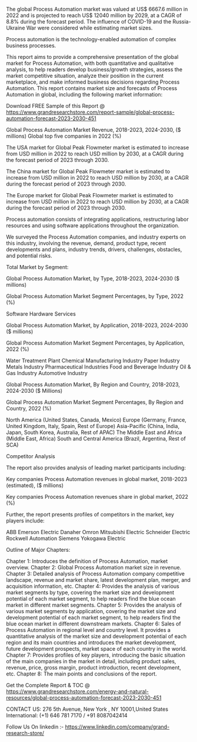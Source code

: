 
The global Process Automation market was valued at US$ 6667.6 million in 2022 and is projected to reach US$ 12040 million by 2029, at a CAGR of 8.8% during the forecast period. The influence of COVID-19 and the Russia-Ukraine War were considered while estimating market sizes.

Process automation is the technology-enabled automation of complex business processes.

This report aims to provide a comprehensive presentation of the global market for Process Automation, with both quantitative and qualitative analysis, to help readers develop business/growth strategies, assess the market competitive situation, analyze their position in the current marketplace, and make informed business decisions regarding Process Automation. This report contains market size and forecasts of Process Automation in global, including the following market information:

Download FREE Sample of this Report @ https://www.grandresearchstore.com/report-sample/global-process-automation-forecast-2023-2030-451

Global Process Automation Market Revenue, 2018-2023, 2024-2030, ($ millions)
Global top five companies in 2022 (%)

The USA market for Global Peak Flowmeter market is estimated to increase from USD million in 2022 to reach USD million by 2030, at a CAGR during the forecast period of 2023 through 2030.

The China market for Global Peak Flowmeter market is estimated to increase from USD million in 2022 to reach USD million by 2030, at a CAGR during the forecast period of 2023 through 2030.

The Europe market for Global Peak Flowmeter market is estimated to increase from USD million in 2022 to reach USD million by 2030, at a CAGR during the forecast period of 2023 through 2030.

Process automation consists of integrating applications, restructuring labor resources and using software applications throughout the organization.

We surveyed the Process Automation companies, and industry experts on this industry, involving the revenue, demand, product type, recent developments and plans, industry trends, drivers, challenges, obstacles, and potential risks.

Total Market by Segment:

Global Process Automation Market, by Type, 2018-2023, 2024-2030 ($ millions)

Global Process Automation Market Segment Percentages, by Type, 2022 (%)

Software
Hardware
Services

Global Process Automation Market, by Application, 2018-2023, 2024-2030 ($ millions)

Global Process Automation Market Segment Percentages, by Application, 2022 (%)

Water Treatment Plant
Chemical Manufacturing Industry
Paper Industry
Metals Industry
Pharmaceutical Industries
Food and Beverage Industry
Oil & Gas Industry
Automotive Industry

Global Process Automation Market, By Region and Country, 2018-2023, 2024-2030 ($ Millions)

Global Process Automation Market Segment Percentages, By Region and Country, 2022 (%)

North America (United States, Canada, Mexico)
Europe (Germany, France, United Kingdom, Italy, Spain, Rest of Europe)
Asia-Pacific (China, India, Japan, South Korea, Australia, Rest of APAC)
The Middle East and Africa (Middle East, Africa)
South and Central America (Brazil, Argentina, Rest of SCA)

Competitor Analysis

The report also provides analysis of leading market participants including:

Key companies Process Automation revenues in global market, 2018-2023 (estimated), ($ millions)

Key companies Process Automation revenues share in global market, 2022 (%)

Further, the report presents profiles of competitors in the market, key players include:

ABB
Emerson Electric
Danaher
Omron
Mitsubishi Electric
Schneider Electric
Rockwell Automation
Siemens
Yokogawa Electric

Outline of Major Chapters:

Chapter 1: Introduces the definition of Process Automation, market overview.
Chapter 2: Global Process Automation market size in revenue.
Chapter 3: Detailed analysis of Process Automation company competitive landscape, revenue and market share, latest development plan, merger, and acquisition information, etc.
Chapter 4: Provides the analysis of various market segments by type, covering the market size and development potential of each market segment, to help readers find the blue ocean market in different market segments.
Chapter 5: Provides the analysis of various market segments by application, covering the market size and development potential of each market segment, to help readers find the blue ocean market in different downstream markets.
Chapter 6: Sales of Process Automation in regional level and country level. It provides a quantitative analysis of the market size and development potential of each region and its main countries and introduces the market development, future development prospects, market space of each country in the world.
Chapter 7: Provides profiles of key players, introducing the basic situation of the main companies in the market in detail, including product sales, revenue, price, gross margin, product introduction, recent development, etc.
Chapter 8: The main points and conclusions of the report.

Get the Complete Report & TOC @ https://www.grandresearchstore.com/energy-and-natural-resources/global-process-automation-forecast-2023-2030-451

CONTACT US:
276 5th Avenue, New York , NY 10001,United States
International: (+1) 646 781 7170 / +91 8087042414

Follow Us On linkedin :- https://www.linkedin.com/company/grand-research-store/
